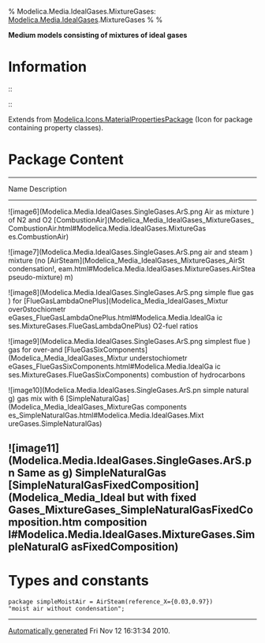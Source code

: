 % Modelica.Media.IdealGases.MixtureGases:
  [Modelica.Media.IdealGases](Modelica_Media_IdealGases.html#Modelica.Media.IdealGases).MixtureGases
% 
% 

**Medium models consisting of mixtures of ideal gases**

Information
===========

::

::

Extends from
[Modelica.Icons.MaterialPropertiesPackage](Modelica_Icons_MaterialPropertiesPackage.html#Modelica.Icons.MaterialPropertiesPackage)
(Icon for package containing property classes).

Package Content
===============

  ------------------------------------------------------------------------
  Name                                                    Description
  ------------------------------------------------------- ----------------
  ![image6](Modelica.Media.IdealGases.SingleGases.ArS.png Air as mixture
  )                                                       of N2 and O2
  [CombustionAir](Modelica_Media_IdealGases_MixtureGases_ 
  CombustionAir.html#Modelica.Media.IdealGases.MixtureGas 
  es.CombustionAir)                                       

  ![image7](Modelica.Media.IdealGases.SingleGases.ArS.png air and steam
  )                                                       mixture (no
  [AirSteam](Modelica_Media_IdealGases_MixtureGases_AirSt condensation!,
  eam.html#Modelica.Media.IdealGases.MixtureGases.AirStea pseudo-mixture)
  m)                                                      

  ![image8](Modelica.Media.IdealGases.SingleGases.ArS.png simple flue gas
  )                                                       for
  [FlueGasLambdaOnePlus](Modelica_Media_IdealGases_Mixtur over0stochiometr
  eGases_FlueGasLambdaOnePlus.html#Modelica.Media.IdealGa ic
  ses.MixtureGases.FlueGasLambdaOnePlus)                  O2-fuel ratios

  ![image9](Modelica.Media.IdealGases.SingleGases.ArS.png simplest flue
  )                                                       gas for over-and
  [FlueGasSixComponents](Modelica_Media_IdealGases_Mixtur understochiometr
  eGases_FlueGasSixComponents.html#Modelica.Media.IdealGa ic
  ses.MixtureGases.FlueGasSixComponents)                  combustion of
                                                          hydrocarbons

  ![image10](Modelica.Media.IdealGases.SingleGases.ArS.pn simple natural
  g)                                                      gas mix with 6
  [SimpleNaturalGas](Modelica_Media_IdealGases_MixtureGas components
  es_SimpleNaturalGas.html#Modelica.Media.IdealGases.Mixt 
  ureGases.SimpleNaturalGas)                              

  ![image11](Modelica.Media.IdealGases.SingleGases.ArS.pn Same as
  g)                                                      SimpleNaturalGas
  [SimpleNaturalGasFixedComposition](Modelica_Media_Ideal but with fixed
  Gases_MixtureGases_SimpleNaturalGasFixedComposition.htm composition
  l#Modelica.Media.IdealGases.MixtureGases.SimpleNaturalG 
  asFixedComposition)                                     
  ------------------------------------------------------------------------

Types and constants
===================

    package simpleMoistAir = AirSteam(reference_X={0.03,0.97}) 
    "moist air without condensation";

* * * * *

[Automatically generated](http://www.3ds.com/) Fri Nov 12 16:31:34 2010.
